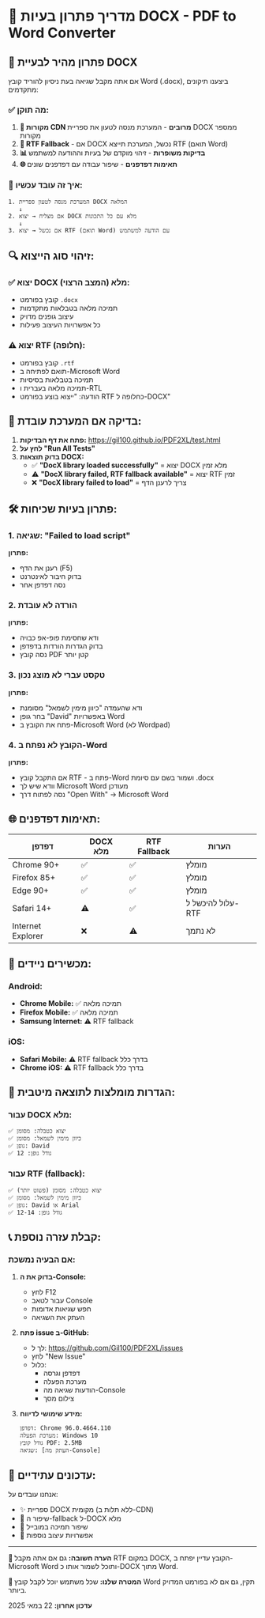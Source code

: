 # 🔧 מדריך פתרון בעיות DOCX - PDF to Word Converter

## 🚨 פתרון מהיר לבעיית DOCX

אם אתה מקבל שגיאה בעת ניסיון להוריד קובץ Word (.docx), ביצענו תיקונים מתקדמים:

### ✅ **מה תוקן:**

1. **🔄 מקורות CDN מרובים** - המערכת מנסה לטעון את ספריית DOCX ממספר מקורות
2. **🔄 RTF Fallback** - אם DOCX נכשל, המערכת תייצא RTF (תואם Word)
3. **📊 בדיקות משופרות** - זיהוי מוקדם של בעיות וההודעה למשתמש
4. **🌐 תאימות דפדפנים** - שיפור עבודה עם דפדפנים שונים

### 🎯 **איך זה עובד עכשיו:**

```
1. המערכת מנסה לטעון ספריית DOCX המלאה
   ↓
2. אם מצליח → יצוא DOCX מלא עם כל התכונות
   ↓
3. אם נכשל → יצוא RTF (תואם Word) עם הודעה למשתמש
```

## 🔍 **זיהוי סוג הייצוא:**

### ✅ יצוא DOCX מלא (המצב הרצוי):
- קובץ בפורמט `.docx`
- תמיכה מלאה בטבלאות מתקדמות
- עיצוב גופנים מדויק
- כל אפשרויות העיצוב פעילות

### ⚠️ יצוא RTF (חלופה):
- קובץ בפורמט `.rtf`
- תואם לפתיחה ב-Microsoft Word
- תמיכה בטבלאות בסיסיות
- תמיכה מלאה בעברית ו-RTL
- הודעה: "ייצוא בוצע בפורמט RTF כחלופה ל-DOCX"

## 🧪 **בדיקה אם המערכת עובדת:**

1. **פתח את דף הבדיקות:** https://gil100.github.io/PDF2XL/test.html
2. **לחץ על "Run All Tests"**
3. **בדוק תוצאות DOCX:**
   - ✅ **"DocX library loaded successfully"** = יצוא DOCX מלא זמין
   - ⚠️ **"DocX library failed, RTF fallback available"** = יצוא RTF זמין
   - ❌ **"DocX library failed to load"** = צריך לרענן הדף

## 🛠️ **פתרון בעיות שכיחות:**

### 1. **שגיאה: "Failed to load script"**
**פתרון:**
- רענן את הדף (F5)
- בדוק חיבור לאינטרנט
- נסה דפדפן אחר

### 2. **הורדה לא עובדת**
**פתרון:**
- ודא שחסימת פופ-אפ כבויה
- בדוק הגדרות הורדות בדפדפן
- נסה קובץ PDF קטן יותר

### 3. **טקסט עברי לא מוצג נכון**
**פתרון:**
- ודא שהעמדה "כיוון מימין לשמאל" מסומנת
- בחר גופן "David" באפשרויות Word
- פתח את הקובץ ב-Microsoft Word (לא Wordpad)

### 4. **הקובץ לא נפתח ב-Word**
**פתרון:**
- אם התקבל קובץ RTF - פתח ב-Word ושמור בשם עם סיומת .docx
- וודא שיש לך Microsoft Word מעודכן
- נסה לפתוח דרך "Open With" → Microsoft Word

## 🌐 **תאימות דפדפנים:**

| דפדפן | DOCX מלא | RTF Fallback | הערות |
|--------|----------|--------------|-------|
| Chrome 90+ | ✅ | ✅ | מומלץ |
| Firefox 85+ | ✅ | ✅ | מומלץ |
| Edge 90+ | ✅ | ✅ | מומלץ |
| Safari 14+ | ⚠️ | ✅ | עלול להיכשל ל-RTF |
| Internet Explorer | ❌ | ⚠️ | לא נתמך |

## 📱 **מכשירים ניידים:**

### Android:
- **Chrome Mobile:** ✅ תמיכה מלאה
- **Firefox Mobile:** ✅ תמיכה מלאה
- **Samsung Internet:** ⚠️ RTF fallback

### iOS:
- **Safari Mobile:** ⚠️ RTF fallback בדרך כלל
- **Chrome iOS:** ⚠️ RTF fallback בדרך כלל

## 🔧 **הגדרות מומלצות לתוצאה מיטבית:**

### עבור DOCX מלא:
```
✅ יצוא כטבלה: מסומן
✅ כיוון מימין לשמאל: מסומן  
✅ גופן: David
✅ גודל גופן: 12
```

### עבור RTF (fallback):
```
✅ יצוא כטבלה: מסומן (פשוט יותר)
✅ כיוון מימין לשמאל: מסומן
✅ גופן: David או Arial
✅ גודל גופן: 12-14
```

## 📞 **קבלת עזרה נוספת:**

### אם הבעיה נמשכת:

1. **בדוק את ה-Console:**
   - לחץ F12
   - עבור לטאב Console
   - חפש שגיאות אדומות
   - העתק את השגיאה

2. **פתח issue ב-GitHub:**
   - לך ל: https://github.com/Gil100/PDF2XL/issues
   - לחץ "New Issue"
   - כלול:
     - דפדפן וגרסה
     - מערכת הפעלה
     - הודעות שגיאה מה-Console
     - צילום מסך

3. **מידע שימושי לדיווח:**
   ```
   דפדפן: Chrome 96.0.4664.110
   מערכת הפעלה: Windows 10
   גודל קובץ PDF: 2.5MB
   שגיאה: [העתק מה-Console]
   ```

## 🚀 **עדכונים עתידיים:**

אנחנו עובדים על:
- ✨ ספריית DOCX מקומית (ללא תלות ב-CDN)
- 🔄 שיפור ה-fallback ל-DOCX מלא
- 📱 שיפור תמיכה במובייל
- 🎨 אפשרויות עיצוב נוספות

---

**📝 הערה חשובה:** גם אם אתה מקבל RTF במקום DOCX, הקובץ עדיין יפתח ב-Microsoft Word ותוכל לשמור אותו כ-DOCX מתוך Word.

**🎯 המטרה שלנו:** שכל משתמש יוכל לקבל קובץ Word תקין, גם אם לא בפורמט המדויק ביותר.

**עדכון אחרון:** 22 במאי 2025